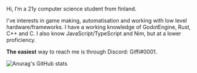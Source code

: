 Hi, I’m a 21y computer science student from finland.

I've interests in game making, automatisation and working with low level hardware/frameworks.
I have a working knowledge of GodotEngine, Rust, C++ and C.
I also know JavaScript/TypeScript and Nim, but at a lower proficiency.

**The easiest** way to reach me is through Discord: Giffi#0001.

![Anurag's GitHub stats](https://github-readme-stats.vercel.app/api?username=miklaskarjalainen&bg_color=30,eb560c,a80202&title_color=fff&text_color=fff&border_color=000)  
